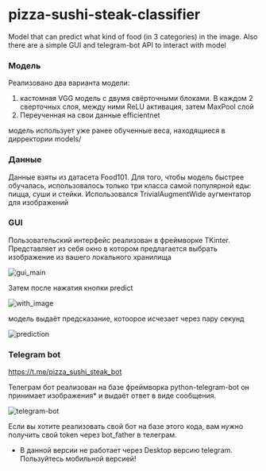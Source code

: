 # pizza-sushi-steak-classifier
Model that can predict what kind of food (in 3 categories) in the image. Also there are a simple GUI and telegram-bot API to interact with model 

### Модель

Реализовано два варианта модели:
1. кастомная VGG модель с двумя свёрточными блоками. В каждом 2 сверточных слоя, между ними ReLU активация, затем MaxPool слой
2. Переученная на свои данные efficientnet

модель использует уже ранее обученные веса, находящиеся в дирректории models/

### Данные

Данные взяты из датасета Food101. Для того, чтобы модель быстрее обучалась, использовалось только три класса самой популярной еды: пицца, суши и стейки. Использовался TrivialAugmentWide аугментатор для изображений

### GUI

Пользовательский интерфейс реализован в фреймворке TKinter. Представляет из себя окно в котором предлагается выбрать изображение из вашего локального хранилища 

![gui_main](https://github.com/Rost-Korol/pizza-sushi-steak-classifier/assets/91683515/1e05e6a7-e1c5-4892-a584-75fa15d460c3)

Затем после нажатия кнопки predict 

![with_image](https://github.com/Rost-Korol/pizza-sushi-steak-classifier/assets/91683515/388846ef-fcdb-4a0d-b37c-b8c7ab16f965)

модель выдаёт предсказание, котоорое исчезает через пару секунд

![prediction](https://github.com/Rost-Korol/pizza-sushi-steak-classifier/assets/91683515/3c0bd830-aca9-4316-808d-57564d33bc5f)

### Telegram bot

https://t.me/pizza_sushi_steak_bot

Телеграм бот реализован на базе фреймворка python-telegram-bot он принимает изображения* и выдаёт ответ в виде сообщения.

![telegram-bot](https://github.com/Rost-Korol/pizza-sushi-steak-classifier/assets/91683515/ad73ccbb-7251-4528-a285-32be19212401)

Если вы хотите реализовать свой бот на базе этого кода, вам нужно получить свой token через bot_father в телеграм.

* В данной версии не работает через Desktop версию telegram. Пользуйтесь мобильной версией!
